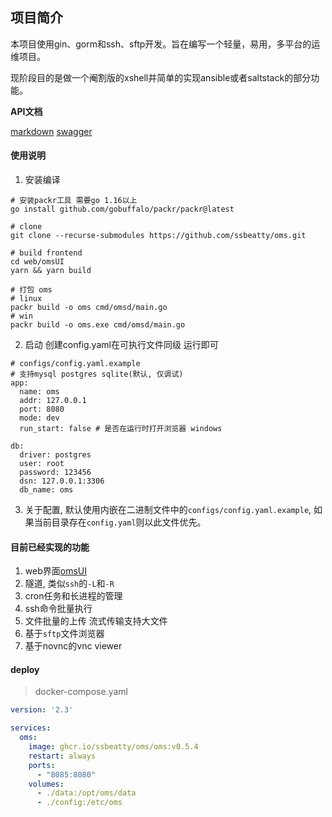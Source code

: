 ## 项目简介
本项目使用gin、gorm和ssh、sftp开发。旨在编写一个轻量，易用，多平台的运维项目。

现阶段目的是做一个阉割版的xshell并简单的实现ansible或者saltstack的部分功能。

**API文档**

[markdown](./api/v1/README.md)    [swagger](./api/v1/swagger.json)

#### 使用说明
1. 安装编译
```shell script
# 安装packr工具 需要go 1.16以上
go install github.com/gobuffalo/packr/packr@latest

# clone
git clone --recurse-submodules https://github.com/ssbeatty/oms.git

# build frontend
cd web/omsUI
yarn && yarn build

# 打包 oms
# linux
packr build -o oms cmd/omsd/main.go
# win
packr build -o oms.exe cmd/omsd/main.go
```

2. 启动 创建config.yaml在可执行文件同级 运行即可
```shell script
# configs/config.yaml.example
# 支持mysql postgres sqlite(默认, 仅调试)
app:
  name: oms
  addr: 127.0.0.1
  port: 8080
  mode: dev
  run_start: false # 是否在运行时打开浏览器 windows

db:
  driver: postgres
  user: root
  password: 123456
  dsn: 127.0.0.1:3306
  db_name: oms
```

3. 关于配置, 默认使用内嵌在二进制文件中的`configs/config.yaml.example`, 如果当前目录存在`config.yaml`则以此文件优先。

#### 目前已经实现的功能
1. web界面[omsUI](https://github.com/lixin59/omsUI/blob/master/README.md)
2. 隧道, 类似`ssh`的`-L`和`-R`
3. cron任务和长进程的管理
4. ssh命令批量执行
5. 文件批量的上传 流式传输支持大文件
6. 基于`sftp`文件浏览器
7. 基于novnc的vnc viewer


#### deploy
> docker-compose.yaml
```yaml
version: '2.3'

services:
  oms:
    image: ghcr.io/ssbeatty/oms/oms:v0.5.4
    restart: always
    ports:
      - "8085:8080"
    volumes:
      - ./data:/opt/oms/data
      - ./config:/etc/oms
```